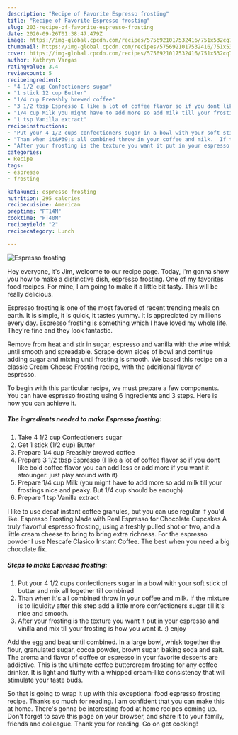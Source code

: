 ```yaml
---
description: "Recipe of Favorite Espresso frosting"
title: "Recipe of Favorite Espresso frosting"
slug: 203-recipe-of-favorite-espresso-frosting
date: 2020-09-26T01:38:47.479Z
image: https://img-global.cpcdn.com/recipes/5756921017532416/751x532cq70/espresso-frosting-recipe-main-photo.jpg
thumbnail: https://img-global.cpcdn.com/recipes/5756921017532416/751x532cq70/espresso-frosting-recipe-main-photo.jpg
cover: https://img-global.cpcdn.com/recipes/5756921017532416/751x532cq70/espresso-frosting-recipe-main-photo.jpg
author: Kathryn Vargas
ratingvalue: 3.4
reviewcount: 5
recipeingredient:
- "4 1/2 cup Confectioners sugar"
- "1 stick 12 cup Butter"
- "1/4 cup Freashly brewed coffee"
- "3 1/2 tbsp Espresso I like a lot of coffee flavor so if you dont like bold coffee flavor you can add less or add more if you want it strounger just play around with it"
- "1/4 cup Milk you might have to add more so add milk till your frostings nice and peaky But 14 cup should be enough"
- "1 tsp Vanilla extract"
recipeinstructions:
- "Put your 4 1/2 cups confectioners sugar in a bowl with your soft stick of butter and mix all together till combined"
- "Than when it&#39;s all combined throw in your coffee and milk.  If the mixture is to liquidity after this step add a little more confectioners sugar till it&#39;s nice and smooth."
- "After your frosting is the texture you want it put in your espresso and vinilla and mix till your frosting is how you want it.  :) enjoy"
categories:
- Recipe
tags:
- espresso
- frosting

katakunci: espresso frosting 
nutrition: 295 calories
recipecuisine: American
preptime: "PT14M"
cooktime: "PT40M"
recipeyield: "2"
recipecategory: Lunch

---
```



![Espresso frosting](https://img-global.cpcdn.com/recipes/5756921017532416/751x532cq70/espresso-frosting-recipe-main-photo.jpg)

Hey everyone, it's Jim, welcome to our recipe page. Today, I'm gonna show you how to make a distinctive dish, espresso frosting. One of my favorites food recipes. For mine, I am going to make it a little bit tasty. This will be really delicious.

Espresso frosting is one of the most favored of recent trending meals on earth. It is simple, it is quick, it tastes yummy. It is appreciated by millions every day. Espresso frosting is something which I have loved my whole life. They're fine and they look fantastic.

Remove from heat and stir in sugar, espresso and vanilla with the wire whisk until smooth and spreadable. Scrape down sides of bowl and continue adding sugar and mixing until frosting is smooth. We based this recipe on a classic Cream Cheese Frosting recipe, with the additional flavor of espresso.


To begin with this particular recipe, we must prepare a few components. You can have espresso frosting using 6 ingredients and 3 steps. Here is how you can achieve it.

<!--inarticleads1-->

##### The ingredients needed to make Espresso frosting:

1. Take 4 1/2 cup Confectioners sugar
1. Get 1 stick (1/2 cup) Butter
1. Prepare 1/4 cup Freashly brewed coffee
1. Prepare 3 1/2 tbsp Espresso (I like a lot of coffee flavor so if you dont like bold coffee flavor you can add less or add more if you want it strounger. just play around with it)
1. Prepare 1/4 cup Milk (you might have to add more so add milk till your frostings nice and peaky. But 1/4 cup should be enough)
1. Prepare 1 tsp Vanilla extract


I like to use decaf instant coffee granules, but you can use regular if you&#39;d like. Espresso Frosting Made with Real Espresso for Chocolate Cupcakes A truly flavorful espresso frosting, using a freshly pulled shot or two, and a little cream cheese to bring to bring extra richness. For the espresso powder I use Nescafe Clasico Instant Coffee. The best when you need a big chocolate fix. 

<!--inarticleads2-->

##### Steps to make Espresso frosting:

1. Put your 4 1/2 cups confectioners sugar in a bowl with your soft stick of butter and mix all together till combined
1. Than when it&#39;s all combined throw in your coffee and milk.  If the mixture is to liquidity after this step add a little more confectioners sugar till it&#39;s nice and smooth.
1. After your frosting is the texture you want it put in your espresso and vinilla and mix till your frosting is how you want it.  :) enjoy


Add the egg and beat until combined. In a large bowl, whisk together the flour, granulated sugar, cocoa powder, brown sugar, baking soda and salt. The aroma and flavor of coffee or espresso in your favorite desserts are addictive. This is the ultimate coffee buttercream frosting for any coffee drinker. It is light and fluffy with a whipped cream-like consistency that will stimulate your taste buds. 

So that is going to wrap it up with this exceptional food espresso frosting recipe. Thanks so much for reading. I am confident that you can make this at home. There's gonna be interesting food at home recipes coming up. Don't forget to save this page on your browser, and share it to your family, friends and colleague. Thank you for reading. Go on get cooking!
